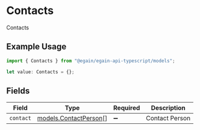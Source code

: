# Contacts

Contacts

## Example Usage

```typescript
import { Contacts } from "@egain/egain-api-typescript/models";

let value: Contacts = {};
```

## Fields

| Field                                                | Type                                                 | Required                                             | Description                                          |
| ---------------------------------------------------- | ---------------------------------------------------- | ---------------------------------------------------- | ---------------------------------------------------- |
| `contact`                                            | [models.ContactPerson](../models/contactperson.md)[] | :heavy_minus_sign:                                   | Contact Person                                       |